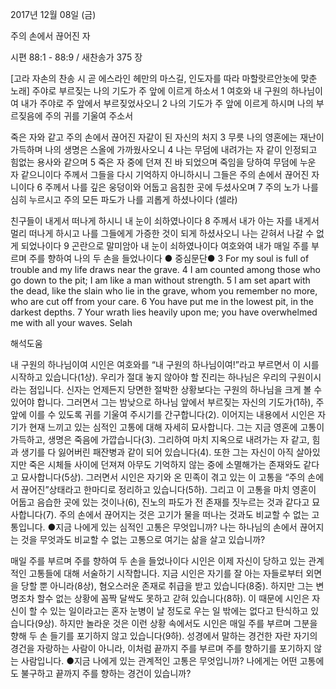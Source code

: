 2017년 12월 08일 (금)

주의 손에서 끊어진 자



시편 88:1 - 88:9 / 새찬송가 375 장


[고라 자손의 찬송 시 곧 에스라인 헤만의 마스길, 인도자를 따라 마할랏르안놋에 맞춘 노래]
주야로 부르짖는 나의 기도가 주 앞에 이르게 하소서
1 여호와 내 구원의 하나님이여 내가 주야로 주 앞에서 부르짖었사오니 2 나의 기도가 주 앞에 이르게 하시며 나의 부르짖음에 주의 귀를 기울여 주소서 

죽은 자와 같고 주의 손에서 끊어진 자같이 된 자신의 처지 
3 무릇 나의 영혼에는 재난이 가득하며 나의 생명은 스올에 가까웠사오니 4 나는 무덤에 내려가는 자 같이 인정되고 힘없는 용사와 같으며 5 죽은 자 중에 던져 진 바 되었으며 죽임을 당하여 무덤에 누운 자 같으니이다 주께서 그들을 다시 기억하지 아니하시니 그들은 주의 손에서 끊어진 자니이다 6 주께서 나를 깊은 웅덩이와 어둡고 음침한 곳에 두셨사오며 7 주의 노가 나를 심히 누르시고 주의 모든 파도가 나를 괴롭게 하셨나이다 (셀라)

친구들이 내게서 떠나게 하시니 내 눈이 쇠하였나이다
8 주께서 내가 아는 자를 내게서 멀리 떠나게 하시고 나를 그들에게 가증한 것이 되게 하셨사오니 나는 갇혀서 나갈 수 없게 되었나이다 9 곤란으로 말미암아 내 눈이 쇠하였나이다 여호와여 내가 매일 주를 부르며 주를 향하여 나의 두 손을 들었나이다
● 중심문단● 3 For my soul is full of trouble and my life draws near the grave. 4 I am counted among those who go down to the pit; I am like a man without strength. 5 I am set apart with the dead, like the slain who lie in the grave, whom you remember no more, who are cut off from your care. 6 You have put me in the lowest pit, in the darkest depths. 7 Your wrath lies heavily upon me; you have overwhelmed me with all your waves. Selah

해석도움





내 구원의 하나님이여
시인은 여호와를 “내 구원의 하나님이여!”라고 부르면서 이 시를 시작하고 있습니다(1상). 우리가 절대 놓지 않아야 할 진리는 하나님은 우리의 구원이시라는 점입니다. 신자는 언제든지 당면한 절박한 상황보다는 구원의 하나님을 크게 볼 수 있어야 합니다. 그러면서 그는 밤낮으로 하나님 앞에서 부르짖는 자신의 기도가(1하), 주 앞에 이를 수 있도록 귀를 기울여 주시기를 간구합니다(2). 이어지는 내용에서 시인은 자기가 현재 느끼고 있는 심적인 고통에 대해 자세히 묘사합니다. 그는 지금 영혼에 고통이 가득하고, 생명은 죽음에 가깝습니다(3). 그리하여 마치 지옥으로 내려가는 자 같고, 힘과 생기를 다 잃어버린 패잔병과 같이 되어 있습니다(4). 또한 그는 자신이 아직 살아있지만 죽은 시체들 사이에 던져져 아무도 기억하지 않는 중에 소멸해가는 존재와도 같다고 묘사합니다(5상). 그러면서 시인은 자기와 온 민족이 겪고 있는 이 고통을 “주의 손에서 끊어진”상태라고 한마디로 정리하고 있습니다(5하). 그리고 이 고통을 마치 영혼이 어둡고 음습한 곳에 있는 것이나(6), 진노의 파도가 전 존재를 짓누르는 것과 같다고 묘사합니다(7). 주의 손에서 끊어지는 것은 고기가 물을 떠나는 것과도 비교할 수 없는 고통입니다.
●지금 나에게 있는 심적인 고통은 무엇입니까? 나는 하나님의 손에서 끊어지는 것을 무엇과도 비교할 수 없는 고통으로 여기는 삶을 살고 있습니까?

매일 주를 부르며 주를 향하여 두 손을 들었나이다
시인은 이제 자신이 당하고 있는 관계적인 고통들에 대해 서술하기 시작합니다. 지금 시인은 자기를 잘 아는 자들로부터 외면을 당할 뿐 아니라(8상), 혐오스러운 존재로 취급을 받고 있습니다(8중). 하지만 그는 변명조차 할수 없는 상황에 꼼짝 달싹도 못하고 갇혀 있습니다(8하). 이 때문에 시인은 자신이 할 수 있는 일이라고는 혼자 눈병이 날 정도로 우는 일 밖에는 없다고 탄식하고 있습니다(9상). 하지만 놀라운 것은 이런 상황 속에서도 시인은 매일 주를 부르며 그분을 향해 두 손 들기를 포기하지 않고 있습니다(9하). 성경에서 말하는 경건한 자란 자기의 경건을 자랑하는 사람이 아니라, 이처럼 끝까지 주를 부르며 주를 향하기를 포기하지 않는 사람입니다. 
●지금 나에게 있는 관계적인 고통은 무엇입니까? 나에게는 어떤 고통에도 불구하고 끝까지 주를 향하는 경건이 있습니까?